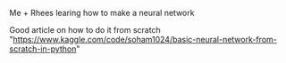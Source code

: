 Me + Rhees learing how to make a neural network

Good article on how to do it from scratch "https://www.kaggle.com/code/soham1024/basic-neural-network-from-scratch-in-python"


